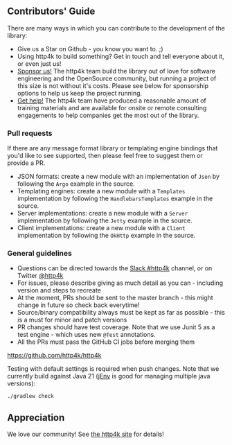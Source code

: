 <h2 class="github">Contributors' Guide</h2>

There are many ways in which you can contribute to the development of the library:

- Give us a Star on Github - you know you want to. ;)
- Using http4k to build something? Get in touch and tell everyone about it, or even just us!
- [Sponsor us!](https://github.com/sponsors/http4k) The http4k team build the library out of love for software engineering and the OpenSource community, but running a project of this size is not without it's costs. Please see below for sponsorship options to help us keep the project running.
- [Get help!](https://www.http4k.org/solutions/) The http4k team have produced a reasonable amount of training materials and are available for onsite or remote consulting engagements to help companies get the most out of the library.

### Pull requests
If there are any message format library or templating engine bindings that you'd like to see supported, then please feel free to suggest them or provide a PR. 

- JSON formats: create a new module with an implementation of `Json` by following the `Argo` example in the source.
- Templating engines: create a new module with a `Templates` implementation by following the `HandlebarsTemplates` example in the source.
- Server implementations: create a new module with a `Server` implementation by following the `Jetty` example in the source.
- Client implementations: create a new module with a `Client` implementation by following the `OkHttp` example in the source.

### General guidelines
- Questions can be directed towards the [Slack #http4k](http://slack.kotlinlang.org/) channel, or on Twitter <a href="https://twitter.com/http4k">@http4k</a>
- For issues, please describe giving as much detail as you can - including version and steps to recreate
- At the moment, PRs should be sent to the master branch - this might change in future so check back everytime!
- Source/binary compatibility always must be kept as far as possible - this is a must for minor and patch versions
- PR changes should have test coverage. Note that we use Junit 5 as a test engine - which uses new `@Test` annotations.
- All the PRs must pass the GitHub CI jobs before merging them

https://github.com/http4k/http4k

Testing with default settings is required when push changes. Note that we currently build against Java 21 ([jEnv](https://www.jenv.be/) is good for managing multiple java versions):

```shell
./gradlew check
```

## Appreciation

We love our community! See [the http4k site](https://http4k.org/community/) for details!

